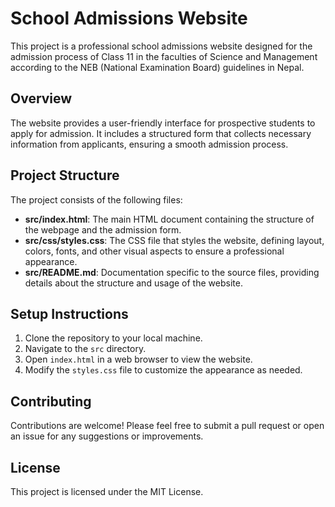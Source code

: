 # School Admissions Website

This project is a professional school admissions website designed for the admission process of Class 11 in the faculties of Science and Management according to the NEB (National Examination Board) guidelines in Nepal.

## Overview

The website provides a user-friendly interface for prospective students to apply for admission. It includes a structured form that collects necessary information from applicants, ensuring a smooth admission process.

## Project Structure

The project consists of the following files:

- **src/index.html**: The main HTML document containing the structure of the webpage and the admission form.
- **src/css/styles.css**: The CSS file that styles the website, defining layout, colors, fonts, and other visual aspects to ensure a professional appearance.
- **src/README.md**: Documentation specific to the source files, providing details about the structure and usage of the website.

## Setup Instructions

1. Clone the repository to your local machine.
2. Navigate to the `src` directory.
3. Open `index.html` in a web browser to view the website.
4. Modify the `styles.css` file to customize the appearance as needed.

## Contributing

Contributions are welcome! Please feel free to submit a pull request or open an issue for any suggestions or improvements.

## License

This project is licensed under the MIT License.
